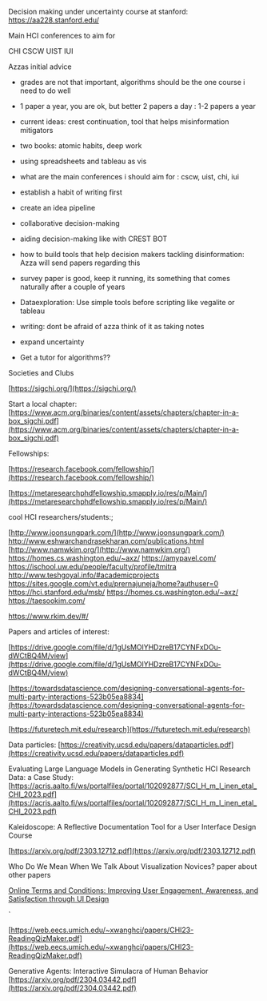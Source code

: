 
Decision making under uncertainty course at stanford: https://aa228.stanford.edu/


Main HCI conferences to aim for 

CHI 
CSCW
UIST
IUI



Azzas initial advice
- grades are not that important, algorithms should be the one course i need to do well
- 1 paper a year, you are ok, but better 2 papers a day : 1-2 papers a year
- current ideas: crest continuation, tool that helps misinformation mitigators
- two books: atomic habits, deep work
- using spreadsheets and tableau as vis
- what are the main conferences i should aim for : cscw, uist, chi, iui
- establish a habit of writing first
- create an idea pipeline
- collaborative decision-making

- aiding decision-making like with CREST BOT
- how to build tools that help decision makers tackling disinformation: Azza will send papers regarding this
- survey paper is good, keep it running, its something that comes naturally after a couple of years

- Dataexploration: Use simple tools before scripting like vegalite or tableau
- writing: dont be afraid of azza think of it as taking notes
- expand uncertainty 
- Get a tutor for algorithms??


Societies and Clubs

[https://sigchi.org/](https://sigchi.org/)

Start a local chapter: [https://www.acm.org/binaries/content/assets/chapters/chapter-in-a-box_sigchi.pdf](https://www.acm.org/binaries/content/assets/chapters/chapter-in-a-box_sigchi.pdf)



  

Fellowships:

[https://research.facebook.com/fellowship/](https://research.facebook.com/fellowship/)

[https://metaresearchphdfellowship.smapply.io/res/p/Main/](https://metaresearchphdfellowship.smapply.io/res/p/Main/)

  

cool HCI researchers/students:;

[http://www.joonsungpark.com/](http://www.joonsungpark.com/)
http://www.eshwarchandrasekharan.com/publications.html
[http://www.namwkim.org/](http://www.namwkim.org/)
https://homes.cs.washington.edu/~axz/
https://amypavel.com/
https://ischool.uw.edu/people/faculty/profile/tmitra
http://www.teshgoyal.info/#academicprojects
https://sites.google.com/vt.edu/prernajuneja/home?authuser=0
https://hci.stanford.edu/msb/
https://homes.cs.washington.edu/~axz/
https://taesookim.com/

  https://www.rkim.dev/#/
  
  
Papers and articles of interest: 

[https://drive.google.com/file/d/1gUsMOlYHDzreB17CYNFxDOu-dWCtBQ4M/view](https://drive.google.com/file/d/1gUsMOlYHDzreB17CYNFxDOu-dWCtBQ4M/view)

[https://towardsdatascience.com/designing-conversational-agents-for-multi-party-interactions-523b05ea8834](https://towardsdatascience.com/designing-conversational-agents-for-multi-party-interactions-523b05ea8834)

[https://futuretech.mit.edu/research](https://futuretech.mit.edu/research)

  
  

Data particles: [https://creativity.ucsd.edu/papers/dataparticles.pdf](https://creativity.ucsd.edu/papers/dataparticles.pdf)

Evaluating Large Language Models in Generating Synthetic HCI Research Data: a Case Study: [https://acris.aalto.fi/ws/portalfiles/portal/102092877/SCI_H_m_l_inen_etal_CHI_2023.pdf](https://acris.aalto.fi/ws/portalfiles/portal/102092877/SCI_H_m_l_inen_etal_CHI_2023.pdf)

  

Kaleidoscope: A Reflective Documentation Tool for a User Interface Design Course
  

[https://arxiv.org/pdf/2303.12712.pdf](https://arxiv.org/pdf/2303.12712.pdf)

  

  

Who Do We Mean When We Talk About Visualization Novices? paper about other papers

[Online Terms and Conditions: Improving User Engagement, Awareness, and Satisfaction through UI Design](https://dl.acm.org/doi/10.1145/3491102.3517720)

`

  

[https://web.eecs.umich.edu/~xwanghci/papers/CHI23-ReadingQizMaker.pdf](https://web.eecs.umich.edu/~xwanghci/papers/CHI23-ReadingQizMaker.pdf)

  

  
Generative Agents: Interactive Simulacra of Human Behavior
[https://arxiv.org/pdf/2304.03442.pdf](https://arxiv.org/pdf/2304.03442.pdf)